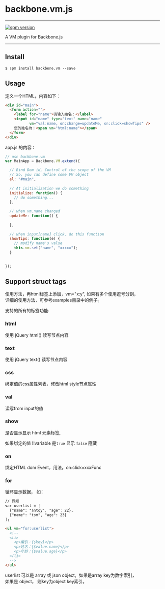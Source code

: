 # backbone.vm.js

---

[![spm version](http://spmjs.io/badge/backbone.vm)](http://spmjs.io/package/backbone.vm)

A VM plugin for Backbone.js

---

## Install

```
$ spm install backbone.vm --save
```

## Usage

定义一个HTML，内容如下：

```html
<div id="main">
  <form action="">
    <label for="name">请输入姓名：</label>
    <input id="name" type="text" name="name" 
           vm="val:name, on:change=updateMe, on:click=showTips" />
    您的姓名为：<span vm="html:name"></span>
  </form>
</div>
```

app.js 的内容：

```js
// use backbone.vm
var MainApp = Backbone.VM.extend({

  // Bind Dom id, Control of the scope of the VM
  // So, you can define some VM object
  el: "#main",
  
  // At initialization we do something
  initialize: function() {
    // do something...
  },
  
  // when vm.name changed
  updateMe: function() {
  
  },
  
  // when input[name] click, do this function
  showTips: function(e) {
    // modify name's value
    this.vm.set("name", "xxxxx");
  }
  
  
});

```


## Support struct tags

使用方法，再html标签上添加，vm="x:y", 如果有多个使用逗号分割，  
详细的使用方法，可参考examples目录中的例子。

支持的所有的标签功能:

### html 
使用 jQuery html() 读写节点内容

### text
使用 jQuery text() 读写节点内容

### css
绑定值的css属性列表，修改html style节点属性


### val
读写from input的值

### show
是否显示显示 html 元素标签, 

如果绑定的值 !!variable 是`true` 显示 `false` 隐藏

### on
绑定HTML dom Event，用法，on:click=xxxFunc


### for
循环显示数据， 如：

```html
// 假如
var userlist = [
  {"name": "antoy", "age": 22},
  {"name": "tom", "age": 23}
];

<ul vm="for:userlist">
  <!-- 
  <li>
    <p>索引：{$key}</p>
    <p>姓名：{$value.name}</p>
    <p>年龄：{$value.age}</p>
  </li>
  -->
</ul>
```

userlist 可以是 array 或 json object，如果是array key为数字索引，  
如果是 object， 则key为object key索引。




